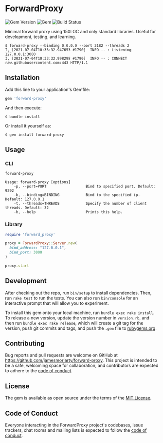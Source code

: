# ForwardProxy

![Gem Version][3] ![Gem][1] ![Build Status][2]

Minimal forward proxy using 150LOC and only standard libraries. Useful for development, testing, and learning.

```
$ forward-proxy --binding 0.0.0.0 --port 3182 --threads 2
I, [2021-07-04T10:33:32.947653 #1790]  INFO -- : Listening 127.0.0.1:3000
I, [2021-07-04T10:33:32.998298 #1790]  INFO -- : CONNECT raw.githubusercontent.com:443 HTTP/1.1
```

## Installation

Add this line to your application's Gemfile:

```ruby
gem 'forward-proxy'
```

And then execute:

    $ bundle install

Or install it yourself as:

    $ gem install forward-proxy

## Usage

### CLI

```
forward-proxy
```

```
Usage: forward-proxy [options]
    -p, --port=PORT                  Bind to specified port. Default: 9292
    -b, --binding=BINDING            Bind to the specified ip. Default: 127.0.0.1
    -t, --threads=THREADS            Specify the number of client threads. Default: 32
    -h, --help                       Prints this help.
```

### Library

```ruby
require 'forward_proxy'

proxy = ForwardProxy::Server.new(
  bind_address: "127.0.0.1",
  bind_port: 3000
)

proxy.start
```

## Development

After checking out the repo, run `bin/setup` to install dependencies. Then, run `rake test` to run the tests. You can also run `bin/console` for an interactive prompt that will allow you to experiment.

To install this gem onto your local machine, run `bundle exec rake install`. To release a new version, update the version number in `version.rb`, and then run `bundle exec rake release`, which will create a git tag for the version, push git commits and tags, and push the `.gem` file to [rubygems.org](https://rubygems.org).

## Contributing

Bug reports and pull requests are welcome on GitHub at https://github.com/jamesmoriarty/forward-proxy. This project is intended to be a safe, welcoming space for collaboration, and contributors are expected to adhere to the [code of conduct](https://github.com/jamesmoriarty/forward-proxy/blob/master/CODE_OF_CONDUCT.md).

## License

The gem is available as open source under the terms of the [MIT License](https://opensource.org/licenses/MIT).

## Code of Conduct

Everyone interacting in the ForwardProxy project's codebases, issue trackers, chat rooms and mailing lists is expected to follow the [code of conduct](https://github.com/jamesmoriarty/forward-proxy/blob/master/CODE_OF_CONDUCT.md).

[1]: https://img.shields.io/gem/dt/forward-proxy
[2]: https://github.com/jamesmoriarty/forward-proxy/workflows/Continuous%20Integration/badge.svg?branch=main
[3]: https://img.shields.io/gem/v/forward-proxy
